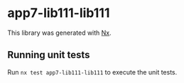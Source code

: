 # app7-lib111-lib111

This library was generated with [Nx](https://nx.dev).

## Running unit tests

Run `nx test app7-lib111-lib111` to execute the unit tests.
